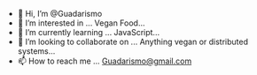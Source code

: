 - 👋 Hi, I’m @Guadarismo
- 👀 I’m interested in ... Vegan Food...
- 🌱 I’m currently learning ... JavaScript...
- 💞️ I’m looking to collaborate on ... Anything vegan or distributed systems...
- 📫 How to reach me ... Guadarismo@gmail.com

<!---
Guadarismo/Guadarismo is a ✨ special ✨ repository because its `README.md` (this file) appears on your GitHub profile.
You can click the Preview link to take a look at your changes.
--->
